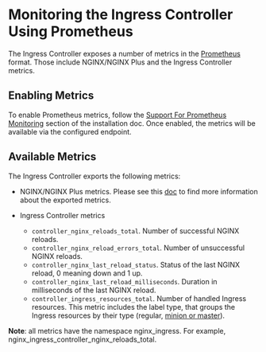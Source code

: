 # Monitoring the Ingress Controller Using Prometheus

The Ingress Controller exposes a number of metrics in the [Prometheus](https://prometheus.io/) format. Those include NGINX/NGINX Plus and the Ingress Controller metrics.

## Enabling Metrics
To enable Prometheus metrics, follow the [Support For Prometheus Monitoring](./installation.md#support-for-prometheus-monitoring) section of the installation doc. Once enabled, the metrics will be available via the configured endpoint.

## Available Metrics
The Ingress Controller exports the following metrics:

* NGINX/NGINX Plus metrics. Please see this [doc](https://github.com/nginxinc/nginx-prometheus-exporter#exported-metrics) to find more information about the exported metrics.

* Ingress Controller metrics
  * `controller_nginx_reloads_total`. Number of successful NGINX reloads.
  * `controller_nginx_reload_errors_total`. Number of unsuccessful NGINX reloads.
  * `controller_nginx_last_reload_status`. Status of the last NGINX reload, 0 meaning down and 1 up.
  * `controller_nginx_last_reload_milliseconds`. Duration in milliseconds of the last NGINX reload.
  * `controller_ingress_resources_total`. Number of handled Ingress resources. This metric includes the label type, that groups the Ingress resources by their type (regular, [minion or master](https://github.com/nginxinc/kubernetes-ingress/tree/master/examples/mergeable-ingress-types)).


**Note**: all metrics have the namespace nginx_ingress. For example, nginx_ingress_controller_nginx_reloads_total.

